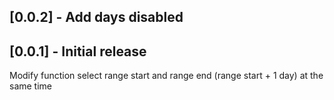 ## [0.0.2] - Add days disabled

## [0.0.1] - Initial release

Modify function select range start and range end (range start + 1 day) at the same time
